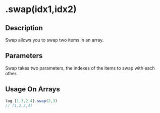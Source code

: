 # .swap(idx1,idx2)

## Description

Swap allows you to swap two items in an array.

## Parameters

Swap takes two parameters, the indexes of the items to swap with each other.

## Usage On Arrays

```javascript
log [1,3,2,4].swap(2,3)
// [1,2,3,4]
```
